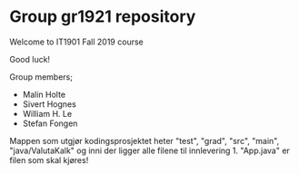 # Group gr1921 repository 
 
Welcome to IT1901 Fall 2019 course 
 
Good luck! 

Group members;

*  Malin Holte
*  Sivert Hognes
*  William H. Le
*  Stefan Fongen

Mappen som utgjør kodingsprosjektet heter "test", "grad", "src", "main", "java/ValutaKalk" og inni der ligger alle filene til innlevering 1.
"App.java" er filen som skal kjøres!
